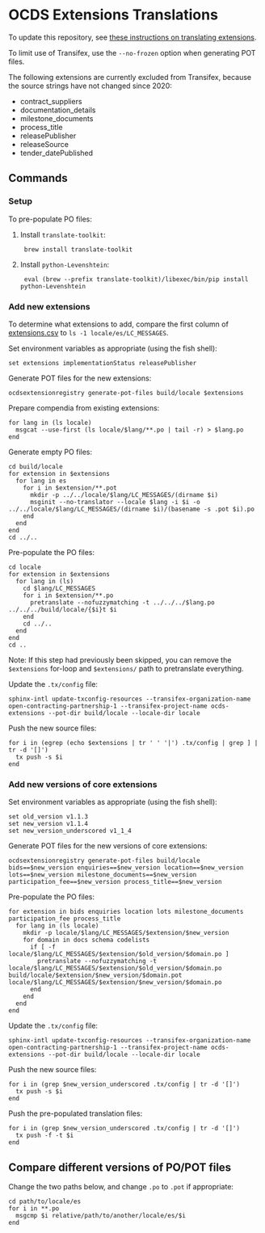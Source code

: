 # OCDS Extensions Translations

To update this repository, see [these instructions on translating extensions](https://ocdsextensionregistry.readthedocs.io/en/latest/translation.html).

To limit use of Transifex, use the `--no-frozen` option when generating POT files.

The following extensions are currently excluded from Transifex, because the source strings have not changed since 2020:

- contract_suppliers
- documentation_details
- milestone_documents
- process_title
- releasePublisher
- releaseSource
- tender_datePublished

## Commands

### Setup

To pre-populate PO files:

1. Install `translate-toolkit`:

        brew install translate-toolkit

1. Install `python-Levenshtein`:

        eval (brew --prefix translate-toolkit)/libexec/bin/pip install python-Levenshtein

### Add new extensions

To determine what extensions to add, compare the first column of [extensions.csv](https://github.com/open-contracting/extension_registry/raw/main/extensions.csv) to `ls -1 locale/es/LC_MESSAGES`.

Set environment variables as appropriate (using the fish shell):

```
set extensions implementationStatus releasePublisher
```

Generate POT files for the new extensions:

```
ocdsextensionregistry generate-pot-files build/locale $extensions
```

Prepare compendia from existing extensions:

```
for lang in (ls locale)
  msgcat --use-first (ls locale/$lang/**.po | tail -r) > $lang.po
end
```

Generate empty PO files:

```
cd build/locale
for extension in $extensions
  for lang in es
    for i in $extension/**.pot
      mkdir -p ../../locale/$lang/LC_MESSAGES/(dirname $i)
      msginit --no-translator --locale $lang -i $i -o ../../locale/$lang/LC_MESSAGES/(dirname $i)/(basename -s .pot $i).po
    end
  end
end
cd ../..
```

Pre-populate the PO files:

```
cd locale
for extension in $extensions
  for lang in (ls)
    cd $lang/LC_MESSAGES
    for i in $extension/**.po
      pretranslate --nofuzzymatching -t ../../../$lang.po ../../../build/locale/{$i}t $i
    end
    cd ../..
  end
end
cd ..
```

Note: If this step had previously been skipped, you can remove the `$extensions` for-loop and `$extensions/` path to pretranslate everything.

Update the `.tx/config` file:

```
sphinx-intl update-txconfig-resources --transifex-organization-name open-contracting-partnership-1 --transifex-project-name ocds-extensions --pot-dir build/locale --locale-dir locale
```

Push the new source files:

```
for i in (egrep (echo $extensions | tr ' ' '|') .tx/config | grep ] | tr -d '[]')
  tx push -s $i
end
```

### Add new versions of core extensions

Set environment variables as appropriate (using the fish shell):

```
set old_version v1.1.3
set new_version v1.1.4
set new_version_underscored v1_1_4
```

Generate POT files for the new versions of core extensions:

```
ocdsextensionregistry generate-pot-files build/locale bids==$new_version enquiries==$new_version location==$new_version lots==$new_version milestone_documents==$new_version participation_fee==$new_version process_title==$new_version
```

Pre-populate the PO files:

```
for extension in bids enquiries location lots milestone_documents participation_fee process_title
  for lang in (ls locale)
    mkdir -p locale/$lang/LC_MESSAGES/$extension/$new_version
    for domain in docs schema codelists
      if [ -f locale/$lang/LC_MESSAGES/$extension/$old_version/$domain.po ]
        pretranslate --nofuzzymatching -t locale/$lang/LC_MESSAGES/$extension/$old_version/$domain.po build/locale/$extension/$new_version/$domain.pot locale/$lang/LC_MESSAGES/$extension/$new_version/$domain.po
      end
    end
  end
end
```

Update the `.tx/config` file:

```
sphinx-intl update-txconfig-resources --transifex-organization-name open-contracting-partnership-1 --transifex-project-name ocds-extensions --pot-dir build/locale --locale-dir locale 
```

Push the new source files:

```
for i in (grep $new_version_underscored .tx/config | tr -d '[]')
  tx push -s $i
end
```

Push the pre-populated translation files:

```
for i in (grep $new_version_underscored .tx/config | tr -d '[]')
  tx push -f -t $i
end
```

## Compare different versions of PO/POT files

Change the two paths below, and change `.po` to `.pot` if appropriate:

```
cd path/to/locale/es
for i in **.po
  msgcmp $i relative/path/to/another/locale/es/$i
end
```
